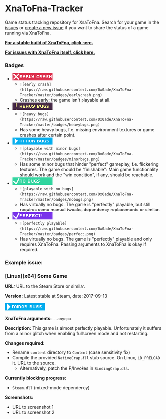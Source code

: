 # XnaToFna-Tracker
Game status tracking repository for XnaToFna. Search for your game in the [issues](https://github.com/0x0ade/XnaToFna-Tracker/issues) or [create a new issue](https://github.com/0x0ade/XnaToFna-Tracker/issues/new) if you want to share the status of a game running via XnaToFna.

[**For a stable build of XnaToFna, click here.**](https://github.com/0x0ade/XnaToFna/releases)

[**For issues with XnaToFna itself, click here.**](https://github.com/0x0ade/XnaToFna/issues)

### Badges

* ![early crash](https://raw.githubusercontent.com/0x0ade/XnaToFna-Tracker/master/badges/earlycrash.png)
    * `![early crash](https://raw.githubusercontent.com/0x0ade/XnaToFna-Tracker/master/badges/earlycrash.png)`
    * Crashes early; the game isn't playable at all.
* ![heavy bugs](https://raw.githubusercontent.com/0x0ade/XnaToFna-Tracker/master/badges/heavybugs.png)
    * `![heavy bugs](https://raw.githubusercontent.com/0x0ade/XnaToFna-Tracker/master/badges/heavybugs.png)`
    * Has some heavy bugs, f.e. missing environment textures or game crashes after certain point.
* ![playable with minor bugs](https://raw.githubusercontent.com/0x0ade/XnaToFna-Tracker/master/badges/minorbugs.png)
    * `![playable with minor bugs](https://raw.githubusercontent.com/0x0ade/XnaToFna-Tracker/master/badges/minorbugs.png)`
    * Has some minor bugs that hinder "perfect" gameplay, f.e. flickering textures. The game should be "finishable": Main game functionality should work and the "win condition", if any, should be reachable.
* ![playable with no bugs](https://raw.githubusercontent.com/0x0ade/XnaToFna-Tracker/master/badges/nobugs.png)
    * `![playable with no bugs](https://raw.githubusercontent.com/0x0ade/XnaToFna-Tracker/master/badges/nobugs.png)`
    * Has virtually no bugs. The game is "perfectly" playable, but still requires some manual tweaks, dependency replacements or similar.
* ![perfectly playable](https://raw.githubusercontent.com/0x0ade/XnaToFna-Tracker/master/badges/perfect.png)
    * `![perfectly playable](https://raw.githubusercontent.com/0x0ade/XnaToFna-Tracker/master/badges/perfect.png)`
    * Has virtually no bugs. The game is "perfectly" playable and only requires XnaToFna. Passing arguments to XnaToFna is okay if required. 

### Example issue:

### [Linux][x64] Some Game 

**URL:** URL to the Steam Store or similar.

**Version:** Latest stable at Steam, date: 2017-09-13

![playable with minor bugs](https://raw.githubusercontent.com/0x0ade/XnaToFna-Tracker/master/badges/minorbugs.png)

**XnaToFna arguments:** `--anycpu`

**Description:** This game is almost perfectly playable. Unfortunately it suffers from a minor glitch when enabling fullscreen mode and not restarting.

**Changes required:**

* Rename `content` directory to `Content` (case sensitivity fix)
* Compile the provided `NativeCrap.dll` stub source. On Linux, `LD_PRELOAD` it. URL to the source.
    * Alternatively, patch the P/Invokes in `BindingCrap.dll`.

**Currently blocking progress:**

* `Steam.dll` (mixed-mode dependency)

**Screenshots:**

* URL to screenshot 1
* URL to screenshot 2
